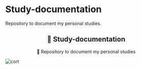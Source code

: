 # Study-documentation
Repository to document my personal studies.
<h2 align="center">
    <a">🔗 Study-documentation </a>
</h2>
<p align="center">🚀 Repository to document my personal studies </p> 

![cort](https://user-images.githubusercontent.com/56550632/112749097-7f631b80-8f96-11eb-98b3-b5969775efa0.png)
